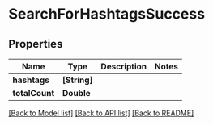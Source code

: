 # SearchForHashtagsSuccess

## Properties
Name | Type | Description | Notes
------------ | ------------- | ------------- | -------------
**hashtags** | **[String]** |  | 
**totalCount** | **Double** |  | 

[[Back to Model list]](../README.md#documentation-for-models) [[Back to API list]](../README.md#documentation-for-api-endpoints) [[Back to README]](../README.md)


